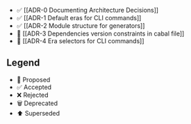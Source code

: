 
* ✅ [[ADR-0 Documenting Architecture Decisions]]
* ✅ [[ADR-1 Default eras for CLI commands]]
* ✅ [[ADR-2 Module structure for generators]]
* 📜 [[ADR-3 Dependencies version constraints in cabal file]]
* 📜 [[ADR-4 Era selectors for CLI commands]]

## Legend

* 📜 Proposed
* ✅ Accepted
* ❌ Rejected
* 🗑️ Deprecated
* ⬆️ Superseded
